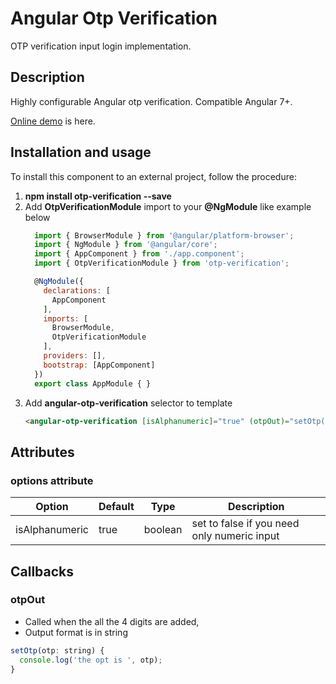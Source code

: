 # Angular Otp Verification

OTP verification input login implementation.

## Description

Highly configurable Angular otp verification. Compatible Angular 7+.

[Online demo](link) is here.


## Installation and usage

To install this component to an external project, follow the procedure:

 1. **npm install otp-verification --save**
 2. Add **OtpVerificationModule** import to your **@NgModule** like example below
    ```javascript
      import { BrowserModule } from '@angular/platform-browser';
      import { NgModule } from '@angular/core';
      import { AppComponent } from './app.component';
      import { OtpVerificationModule } from 'otp-verification';

      @NgModule({
        declarations: [
          AppComponent
        ],
        imports: [
          BrowserModule,
          OtpVerificationModule
        ],
        providers: [],
        bootstrap: [AppComponent]
      })
      export class AppModule { }

    ```
  3. Add **angular-otp-verification** selector to template
      ```html
      <angular-otp-verification [isAlphanumeric]="true" (otpOut)="setOtp($event)"></angular-otp-verification>
      ```

## Attributes
### options attribute

Option | Default | Type | Description
------ | ------- | ---- | -----------
isAlphanumeric | true | boolean | set to false if you need only numeric input

## Callbacks
### otpOut
  * Called when the all the 4 digits are added,
  * Output format is in string
  ```javascript
  setOtp(otp: string) {
    console.log('the opt is ', otp);
  }
  ```
